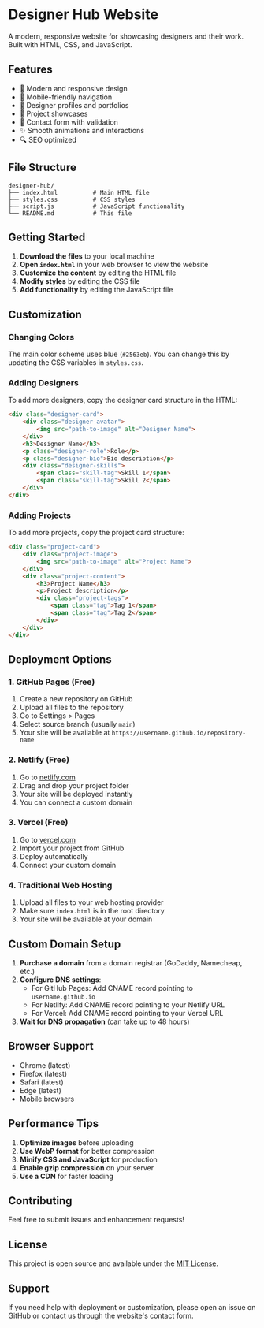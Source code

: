 # Designer Hub Website

A modern, responsive website for showcasing designers and their work. Built with HTML, CSS, and JavaScript.

## Features

- 🎨 Modern and responsive design
- 📱 Mobile-friendly navigation
- 👥 Designer profiles and portfolios
- 🚀 Project showcases
- 📧 Contact form with validation
- ✨ Smooth animations and interactions
- 🔍 SEO optimized

## File Structure

```
designer-hub/
├── index.html          # Main HTML file
├── styles.css          # CSS styles
├── script.js           # JavaScript functionality
└── README.md           # This file
```

## Getting Started

1. **Download the files** to your local machine
2. **Open `index.html`** in your web browser to view the website
3. **Customize the content** by editing the HTML file
4. **Modify styles** by editing the CSS file
5. **Add functionality** by editing the JavaScript file

## Customization

### Changing Colors
The main color scheme uses blue (`#2563eb`). You can change this by updating the CSS variables in `styles.css`.

### Adding Designers
To add more designers, copy the designer card structure in the HTML:

```html
<div class="designer-card">
    <div class="designer-avatar">
        <img src="path-to-image" alt="Designer Name">
    </div>
    <h3>Designer Name</h3>
    <p class="designer-role">Role</p>
    <p class="designer-bio">Bio description</p>
    <div class="designer-skills">
        <span class="skill-tag">Skill 1</span>
        <span class="skill-tag">Skill 2</span>
    </div>
</div>
```

### Adding Projects
To add more projects, copy the project card structure:

```html
<div class="project-card">
    <div class="project-image">
        <img src="path-to-image" alt="Project Name">
    </div>
    <div class="project-content">
        <h3>Project Name</h3>
        <p>Project description</p>
        <div class="project-tags">
            <span class="tag">Tag 1</span>
            <span class="tag">Tag 2</span>
        </div>
    </div>
</div>
```

## Deployment Options

### 1. GitHub Pages (Free)
1. Create a new repository on GitHub
2. Upload all files to the repository
3. Go to Settings > Pages
4. Select source branch (usually `main`)
5. Your site will be available at `https://username.github.io/repository-name`

### 2. Netlify (Free)
1. Go to [netlify.com](https://netlify.com)
2. Drag and drop your project folder
3. Your site will be deployed instantly
4. You can connect a custom domain

### 3. Vercel (Free)
1. Go to [vercel.com](https://vercel.com)
2. Import your project from GitHub
3. Deploy automatically
4. Connect your custom domain

### 4. Traditional Web Hosting
1. Upload all files to your web hosting provider
2. Make sure `index.html` is in the root directory
3. Your site will be available at your domain

## Custom Domain Setup

1. **Purchase a domain** from a domain registrar (GoDaddy, Namecheap, etc.)
2. **Configure DNS settings**:
   - For GitHub Pages: Add CNAME record pointing to `username.github.io`
   - For Netlify: Add CNAME record pointing to your Netlify URL
   - For Vercel: Add CNAME record pointing to your Vercel URL
3. **Wait for DNS propagation** (can take up to 48 hours)

## Browser Support

- Chrome (latest)
- Firefox (latest)
- Safari (latest)
- Edge (latest)
- Mobile browsers

## Performance Tips

1. **Optimize images** before uploading
2. **Use WebP format** for better compression
3. **Minify CSS and JavaScript** for production
4. **Enable gzip compression** on your server
5. **Use a CDN** for faster loading

## Contributing

Feel free to submit issues and enhancement requests!

## License

This project is open source and available under the [MIT License](LICENSE).

## Support

If you need help with deployment or customization, please open an issue on GitHub or contact us through the website's contact form.
